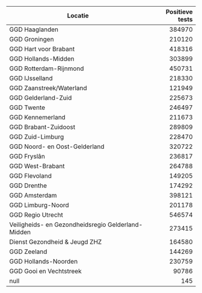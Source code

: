 | Locatie | Positieve tests |
|---------|----------------:|
| GGD Haaglanden                           | 384970 |
| GGD Groningen                            | 210120 |
| GGD Hart voor Brabant                    | 418316 |
| GGD Hollands-Midden                      | 303899 |
| GGD Rotterdam-Rijnmond                   | 450731 |
| GGD IJsselland                           | 218330 |
| GGD Zaanstreek/Waterland                 | 121949 |
| GGD Gelderland-Zuid                      | 225673 |
| GGD Twente                               | 246497 |
| GGD Kennemerland                         | 211673 |
| GGD Brabant-Zuidoost                     | 289809 |
| GGD Zuid-Limburg                         | 228470 |
| GGD Noord- en Oost-Gelderland            | 320722 |
| GGD Fryslân                              | 236817 |
| GGD West-Brabant                         | 264788 |
| GGD Flevoland                            | 149205 |
| GGD Drenthe                              | 174292 |
| GGD Amsterdam                            | 398121 |
| GGD Limburg-Noord                        | 201178 |
| GGD Regio Utrecht                        | 546574 |
| Veiligheids- en Gezondheidsregio Gelderland-Midden | 273415 |
| Dienst Gezondheid & Jeugd ZHZ            | 164580 |
| GGD Zeeland                              | 144269 |
| GGD Hollands-Noorden                     | 230759 |
| GGD Gooi en Vechtstreek                  | 90786 |
| null                                     |   145 |
